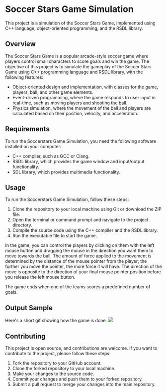 # Soccer Stars Game Simulation
This project is a simulation of the Soccer Stars Game, implemented using C++ language, object-oriented programming, and the RSDL library.

## Overview
The Soccer Stars Game is a popular arcade-style soccer game where players control small characters to score goals and win the game. The objective of this project is to simulate the gameplay of the Soccer Stars Game using C++ programming language and RSDL library, with the following features:

- Object-oriented design and implementation, with classes for the game, players, ball, and other game elements.
- Event-driven programming, where the game responds to user input in real-time, such as moving players and shooting the ball.
- Physics simulation, where the movement of the ball and players are calculated based on their position, velocity, and acceleration.

## Requirements
To run the Soccerstars Game Simulation, you need the following software installed on your computer:

* C++ compiler, such as GCC or Clang.
* RSDL library, which provides the game window and input/output functionality.
* SDL library, which provides multimedia functionality.

## Usage
To run the Soccerstars Game Simulation, follow these steps:

1. Clone the repository to your local machine using Git or download the ZIP file.
2. Open the terminal or command prompt and navigate to the project directory.
3. Compile the source code using the C++ compiler and the RSDL library.
4. Run the executable file to start the game.

In the game, you can control the players by clicking on them with the left mouse button and dragging the mouse in the direction you want them to move towards the ball. The amount of force applied to the movement is determined by the distance of the mouse pointer from the player; the further you move the pointer, the more force it will have. The direction of the move is opposite to the direction of your final mouse pointer position before you release the left mouse button.

The game ends when one of the teams scores a predefined number of goals.


## Output Sample
Here's a short gif showing how the game is done.
![](https://github.com/SamiraHajizadeh/SoccerStars-AdvancedProgrammingProject5/blob/main/example.gif)

## Contributing
This project is open source, and contributions are welcome. If you want to contribute to the project, please follow these steps:

1. Fork the repository to your GitHub account.
2. Clone the forked repository to your local machine.
3. Make your changes to the source code.
4. Commit your changes and push them to your forked repository.
5. Submit a pull request to merge your changes into the main repository.
